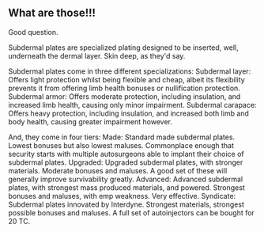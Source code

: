 ## What are those!!!

Good question.

Subdermal plates are specialized plating designed to be inserted, well, underneath the dermal layer. Skin deep, as they'd say.

Subdermal plates come in three different specializations:
Subdermal layer: Offers light protection whilst being flexible and cheap, albeit its flexibility prevents it from offering limb health bonuses or nullification protection. 
Subdermal armor: Offers moderate protection, including insulation, and increased limb health, causing only minor impairment.
Subdermal carapace: Offers heavy protection, including insulation, and increased both limb and body health, causing greater impairment however.

And, they come in four tiers:
Made: Standard made subdermal plates. Lowest bonuses but also lowest maluses. Commonplace enough that security starts with multiple autosurgeons able to implant their choice of subdermal plates.
Upgraded: Upgraded subdermal plates, with stronger materials. Moderate bonuses and maluses. A good set of these will generally improve survivability greatly.
Advanced: Advanced subdermal plates, with strongest mass produced materials, and powered. Strongest bonuses and maluses, with emp weakness. Very effective.
Syndicate: Subdermal plates innovated by Interdyne. Strongest materials, strongest possible bonuses and maluses. A full set of autoinjectors can be bought for 20 TC.
